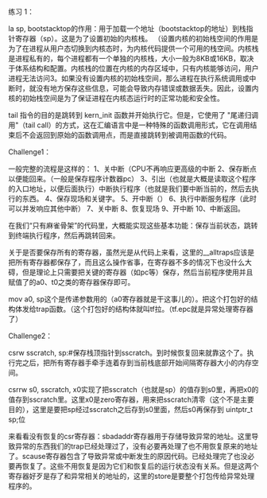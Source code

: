 练习 1：

la sp, bootstacktop的作用：用于加载一个地址（bootstacktop的地址）到栈指针寄存器（sp）。这是为了设置初始的内核栈。
（设置内核的初始栈空间的作用是为了在进程从用户态切换到内核态时，为内核代码提供一个可用的栈空间。内核栈是进程私有的，每个进程都有一个单独的内核栈，大小一般为8KB或16KB，取决于体系结构和配置。内核栈的位置在内核的内存区域中，只有内核能够访问，用户进程无法访问3。如果没有设置内核的初始栈空间，那么进程在执行系统调用或中断时，就没有地方保存这些信息，可能会导致内存错误或数据丢失。因此，设置内核的初始栈空间是为了保证进程在内核态运行时的正常功能和安全性。

tail 指令的目的是跳转到 kern_init 函数并开始执行它。但是，它使用了 "尾递归调用"（tail call）的方式，这在汇编语言中是一种特殊的函数调用形式，它在调用结束后不会返回到原始的函数调用点，而是直接跳转到被调用函数的代码。

Challenge1：

一般完整的流程是这样的：
1、关中断（CPU不再响应更高级的中断
2、保存断点以便能回来。（一般是保存程序计数器pc）
3、引出（也就是大概是读取这个程序的入口地址，以便后面执行）中断执行程序（也就是我们要中断当前的，然后去执行的东西。
4、保存现场和关键字。
5、开中断（）
6、执行中断服务程序（此时可以并发响应其他中断）
7、关中断
8、恢复现场
9、开中断
10、中断返回。

在我们“只有麻雀骨架”的代码里，大概能实现这些基本功能：保存当前状态，跳转到终端执行程序，然后再跳转回来。

关于是否要保存所有的寄存器，虽然光是从代码上来看，这里的__alltraps应该是把所有寄存器都保存了，而且这么操作省事，在寄存器不多的情况下也没什么大碍，但是理论上只需要把关键的寄存器（如pc等）保存，然后当前程序使用并且赋值了的a0、t0之类的寄存器保存即可。

mov a0, sp这个是传递参数用的（a0寄存器就是干这事儿的）。把这个打包好的结构体发给trap函数。（这个打包好的结构体就叫tf拉。（tf.epc就是异常处理寄存器了）


Challenge2：

csrw sscratch, sp:#保存栈顶指针到sscratch。到时候恢复回来就靠这个了。执行完之后，把所有寄存器手牵手连着存到当前栈底部开始间隔寄存器大小的内存空间。

csrrw s0, sscratch, x0实现了把sscratch（也就是sp）的值存到s0里，再把x0的值存到sscratch里。这里x0是zero寄存器，用来把sscratch清零（这个不是主要目的），这里是要把sp经过sscratch之后存到s0里面，然后s0再保存到 uintptr_t sp;位


来看看没有恢复的csr寄存器：sbadaddr寄存器用于存储导致异常的地址。这里导致异常的东西我们的trap已经处理过了，没有必要再处理了也不用恢复原来的地址了。scause寄存器包含了导致异常或中断发生的原因代码。已经处理完了也没必要再恢复了。这些不用恢复是因为它们和恢复后的运行状态没有关系。但是这两个寄存器好歹是存了和异常相关的地址的，这里的store是要整个打包传给异常处理程序的。












